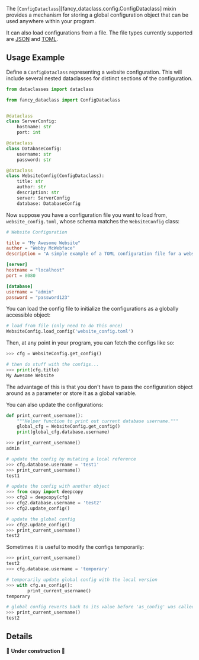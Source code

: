 <!-- markdownlint-disable MD052 -->

The [`ConfigDataclass`][fancy_dataclass.config.ConfigDataclass] mixin provides a mechanism for storing a global configuration object that can be used anywhere within your program.

It can also load configurations from a file. The file types currently supported are [JSON](https://en.wikipedia.org/wiki/JSON) and [TOML](https://en.wikipedia.org/wiki/TOML).

## Usage Example

Define a `ConfigDataclass` representing a website configuration. This will include several nested dataclasses for distinct sections of the configuration.

```python
from dataclasses import dataclass

from fancy_dataclass import ConfigDataclass


@dataclass
class ServerConfig:
    hostname: str
    port: int

@dataclass
class DatabaseConfig:
    username: str
    password: str

@dataclass
class WebsiteConfig(ConfigDataclass):
    title: str
    author: str
    description: str
    server: ServerConfig
    database: DatabaseConfig
```

Now suppose you have a configuration file you want to load from, `website_config.toml`, whose schema matches the `WebsiteConfig` class:

```toml
# Website Configuration

title = "My Awesome Website"
author = "Webby McWebface"
description = "A simple example of a TOML configuration file for a website."

[server]
hostname = "localhost"
port = 8080

[database]
username = "admin"
password = "password123"
```

You can load the config file to initialize the configurations as a globally accessible object:

```python
# load from file (only need to do this once)
WebsiteConfig.load_config('website_config.toml')
```

Then, at any point in your program, you can fetch the configs like so:

```python
>>> cfg = WebsiteConfig.get_config()

# then do stuff with the configs...
>>> print(cfg.title)
My Awesome Website
```

The advantage of this is that you don't have to pass the configuration object around as a parameter or store it as a global variable.

You can also update the configurations:

```python
def print_current_username():
    """Helper function to print out current database username."""
    global_cfg = WebsiteConfig.get_config()
    print(global_cfg.database.username)
```

```python
>>> print_current_username()
admin

# update the config by mutating a local reference
>>> cfg.database.username = 'test1'
>>> print_current_username()
test1

# update the config with another object
>>> from copy import deepcopy
>>> cfg2 = deepcopy(cfg)
>>> cfg2.database.username = 'test2'
>>> cfg2.update_config()

# update the global config
>>> cfg2.update_config()
>>> print_current_username()
test2
```

Sometimes it is useful to modify the configs temporarily:

```python
>>> print_current_username()
test2
>>> cfg.database.username = 'temporary'

# temporarily update global config with the local version
>>> with cfg.as_config():
        print_current_username()
temporary

# global config reverts back to its value before 'as_config' was called
>>> print_current_username()
test2
```

## Details

🚧 **Under construction** 🚧

<!--
- By default ConfigDataclass cannot write config files, only read them. To write, subclass JSONDataclass or TOMLDataclass.
- Structured vs. unstructured configs
 -->

<style>
.md-sidebar--secondary {
    display: none !important;
}

.md-main__inner .md-content {
    max-width: 45rem;
}
</style>
